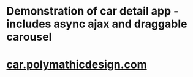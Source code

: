 # Demonstration of car detail app - includes async ajax and draggable carousel  

# [car.polymathicdesign.com](http://car.polymathicdesign.com)

